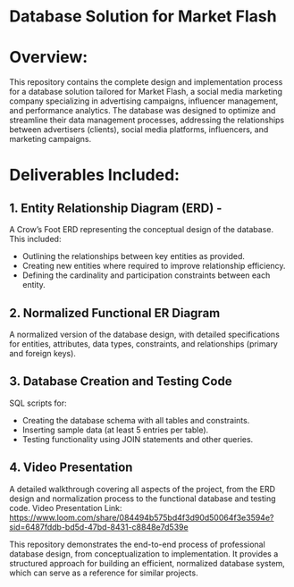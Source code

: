 # Database Solution for Market Flash 

# Overview:
This repository contains the complete design and implementation process for a database solution tailored for Market Flash, a social media marketing company specializing in advertising campaigns, influencer management, and performance analytics. The database was designed to optimize and streamline their data management processes, addressing the relationships between advertisers (clients), social media platforms, influencers, and marketing campaigns.

# Deliverables Included:
## 1. Entity Relationship Diagram (ERD) -
A Crow’s Foot ERD representing the conceptual design of the database. This included:
- Outlining the relationships between key entities as provided.
- Creating new entities where required to improve relationship efficiency.
- Defining the cardinality and participation constraints between each entity.

## 2. Normalized Functional ER Diagram
A normalized version of the database design, with detailed specifications for entities, attributes, data types, constraints, and relationships (primary and foreign keys).

## 3. Database Creation and Testing Code
SQL scripts for:
- Creating the database schema with all tables and constraints.
- Inserting sample data (at least 5 entries per table).
- Testing functionality using JOIN statements and other queries.

## 4. Video Presentation
A detailed walkthrough covering all aspects of the project, from the ERD design and normalization process to the functional database and testing code.
Video Presentation Link: https://www.loom.com/share/084494b575bd4f3d90d50064f3e3594e?sid=6487fddb-bd5d-47bd-8431-c8848e7d539e

This repository demonstrates the end-to-end process of professional database design, from conceptualization to implementation. It provides a structured approach for building an efficient, normalized database system, which can serve as a reference for similar projects.
